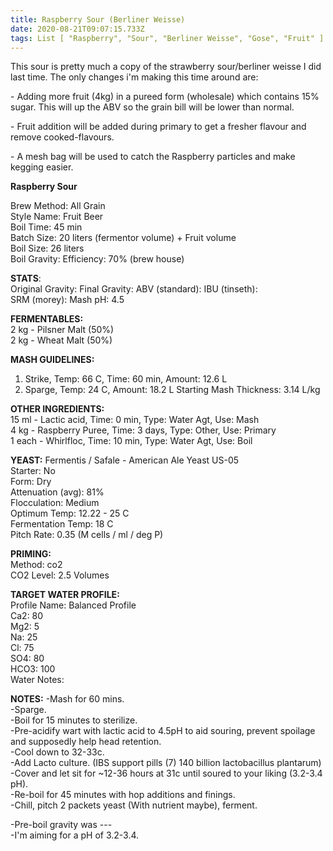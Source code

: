 ```yaml
---
title: Raspberry Sour (Berliner Weisse)
date: 2020-08-21T09:07:15.733Z
tags: List [ "Raspberry", "Sour", "Berliner Weisse", "Gose", "Fruit" ]
---
```

This sour is pretty much a copy of the strawberry sour/berliner weisse I did last time. The only changes i'm making this time around are:

\- Adding more fruit (4kg) in a pureed form (wholesale) which contains 15% sugar. This will up the ABV so the grain bill will be lower than normal. 

\- Fruit addition will be added during primary to get a fresher flavour and remove cooked-flavours. 

\- A mesh bag will be used to catch the Raspberry particles and make kegging easier. 


**Raspberry Sour**  

Brew Method: All Grain  
Style Name: Fruit Beer  
Boil Time: 45 min  
Batch Size: 20 liters (fermentor volume) + Fruit volume  
Boil Size: 26 liters  
Boil Gravity: 
Efficiency: 70% (brew house)  

**STATS**:  
Original Gravity: 
Final Gravity: 
ABV (standard): 
IBU (tinseth):  
SRM (morey): 
Mash pH: 4.5  

**FERMENTABLES:**  
2 kg - Pilsner Malt (50%)  
2 kg - Wheat Malt (50%)  

**MASH GUIDELINES:**

1. Strike, Temp: 66 C, Time: 60 min, Amount: 12.6 L
2. Sparge, Temp: 24 C, Amount: 18.2 L
   Starting Mash Thickness: 3.14 L/kg

**OTHER INGREDIENTS:**  
15 ml - Lactic acid, Time: 0 min, Type: Water Agt, Use: Mash   
4 kg - Raspberry Puree, Time: 3 days, Type: Other, Use: Primary  
1 each - Whirlfloc, Time: 10 min, Type: Water Agt, Use: Boil  

**YEAST:**
Fermentis / Safale - American Ale Yeast US-05  
Starter: No  
Form: Dry  
Attenuation (avg): 81%  
Flocculation: Medium  
Optimum Temp: 12.22 - 25 C  
Fermentation Temp: 18 C  
Pitch Rate: 0.35 (M cells / ml / deg P)  

**PRIMING:**  
Method: co2    
CO2 Level: 2.5 Volumes  

**TARGET WATER PROFILE:**  
Profile Name: Balanced Profile  
Ca2: 80  
Mg2: 5  
Na: 25  
Cl: 75  
SO4: 80  
HCO3: 100  
Water Notes:  

**NOTES:**
-Mash for 60 mins.  
-Sparge.  
-Boil for 15 minutes to sterilize.  
-Pre-acidify wart with lactic acid to 4.5pH to aid souring, prevent spoilage and supposedly help head retention.  
-Cool down to 32-33c.  
-Add Lacto culture. (IBS support pills (7) 140  billion lactobacillus plantarum)  
-Cover and let sit for ~12-36 hours at 31c until soured to your liking (3.2-3.4 pH).  
-Re-boil for 45 minutes with hop additions and finings.  
-Chill, pitch 2 packets yeast (With nutrient maybe), ferment.  

\-Pre-boil gravity was   ---  
-I'm aiming for a pH of 3.2-3.4.